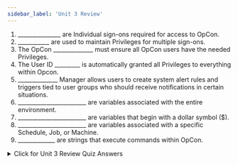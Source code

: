 ```yaml
---
sidebar_label: 'Unit 3 Review'
---
```


1. _______________ are Individual sign-ons required for access to OpCon.
2. ___________ are used to maintain Privileges for multiple sign-ons.
3. The OpCon ______________ must ensure all OpCon users have the needed Privileges.
4. The User ID _________ is automatically granted all Privileges to everything within Opcon.
5. ______________ Manager allows users to create system alert rules and triggers tied to user groups who should receive notifications in certain situations.
6. ________________________ are variables associated with the entire environment. 
7. ________________________ are variables that begin with a dollar symbol ($).
8. ________________________ are variables associated with a specific Schedule, Job, or Machine.
9. _____________  are strings that execute commands within OpCon. 

<details>

<summary>Click for Unit 3 Review Quiz Answers</summary>

1. USER ACCOUNTS
2. ROLES
3. ADMINISTRATOR
4. OCADM
5. ESCALATION
6. GLOBAL SYSTEM PROPERTIES
7. SYSTEM PROPERTIES
8. INSTANCE PROPERTIES
9. EVENTS

</details>